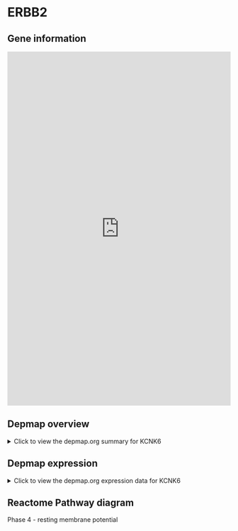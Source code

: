 <h1>ERBB2</h1>

<h2>Gene information</h2>
<iframe src="https://depmap.org/portal/gene/KCNK6?tab=about" style="border:none;width:100%;height:800px"></iframe>

<h2>Depmap overview</h2>
<details>
  <summary>Click to view the depmap.org summary for KCNK6</summary>
  <iframe src="https://depmap.org/portal/gene/KCNK6?tab=overview" style="border:none;width:100%;height:800px"></iframe>
</details>

<h2>Depmap expression</h2>
<details>
  <summary>Click to view the depmap.org expression data for KCNK6</summary>
  <iframe src="https://depmap.org/portal/gene/KCNK6?tab=characterization" style="border:none;width:100%;height:800px"></iframe>
</details>



<h2>Reactome Pathway diagram</h2>
Phase 4 - resting membrane potential
<div id="diagramHolder"></div>

<script>
    //Creating the Reactome Diagram widget
    //Take into account a proxy needs to be set up in your server side pointing to www.reactome.org
    function onReactomeDiagramReady(){  //This function is automatically called when the widget code is ready to be used
        var diagram = Reactome.Diagram.create({
            "placeHolder" : "diagramHolder",
            "width" : 900,
            "height" : 500
        });

        //Initialising it to the "Hemostasis" pathway
        diagram.loadDiagram("R-HSA-5576886");

        //Adding different listeners

        diagram.onDiagramLoaded(function (loaded) {
            console.info("Loaded ", loaded);
            diagram.flagItems("BAD");
	    diagram.flagItems("Q92934");
            if (loaded == "R-HSA-5576886") diagram.selectItem("R-HSA-5576886");
        });

     }
</script>



